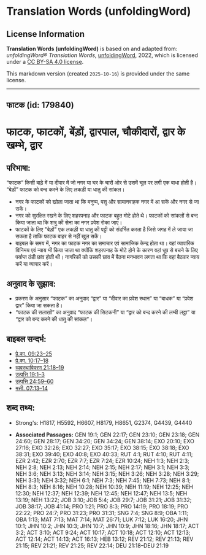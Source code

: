 # Translation Words (unfoldingWord)

## License Information

**Translation Words (unfoldingWord)** is based on and adapted from: _unfoldingWord® Translation Words_, [unfoldingWord](https://unfoldingword.org/utw), 2022, which is licensed under a [CC BY-SA 4.0 license](https://creativecommons.org/licenses/by-sa/4.0/legalcode.en).

This markdown version (created `2025-10-16`) is provided under the same license.



--------------------------------

## फाटक (id: 179840)

फाटक, फाटकों, बेंड़ों, द्वारपाल, चौकीदारों, द्वार के खम्भे, द्वार
=================================================================

परिभाषा:
--------

“फाटक” किसी बाढ़े में या दीवार में जो नगर या घर के चारों ओर से उसमें चूल पर लगी एक बाधा होती है। “बेड़ों” फाटक को बन्द करने के लिए लकड़ी या धातु की सांकल।

* नगर के फाटकों को खोला जाता था कि मनुष्य, पशु और सामानवाहक नगर में आ सकें और नगर से जा सकें।
* नगर को सुरक्षित रखने के लिए शहरपनाह और फाटक बहुत मोटे होते थे। फाटकों को सांकलों से बन्द किया जाता था कि शत्रु की सेना का नगर प्रवेश रोका जाए।
* फाटकों के लिए "बेड़ों" एक लकड़ी या धातु की पट्टी को संदर्भित करता है जिसे जगह में ले जाया जा सकता है ताकि फाटक बाहर से नहीं खुल सकें।
* बाइबल के समय में, नगर का फाटक नगर का समाचार एवं सामाजिक केन्द्र होता था। वहां व्यापारिक विनिमय एवं न्याय भी किया जाता था क्योंकि शहरपनाह के मोटे होने के कारण वहां धूप से बचने के लिए पर्याप्त ठंडी छांव होती थी। नागरिकों को उसकी छांव में बैठना मनभावन लगता था कि वहां बैठकर न्याय करें या व्यापार करें।

अनुवाद के सुझाव:
----------------

* प्रकरण के अनुसार “फाटक” का अनुवाद “द्वार” या “दीवार का प्रवेश स्थान” या “बाधक” या “प्रवेश द्वार” किया जा सकता है।
* “फाटक की सलाखों” का अनुवाद “फाटक की सिटकनी” या “द्वार को बन्द करने की लम्बी लट्ठा” या “द्वार को बन्द करने की धातु की सांकल”।

बाइबल सन्दर्भ:
--------------

* [प्रे.का. 09:23–25](https://ref.ly/Acts9:23-Acts9:25)
* [प्रे.का. 10:17–18](https://ref.ly/Acts10:17-Acts10:18)
* [व्यवस्थाविवरण 21:18–19](https://ref.ly/Deut21:18-Deut21:19)
* [उत्पत्ति 19:1–3](https://ref.ly/Gen19:1-Gen19:3)
* [उत्पत्ति 24:59–60](https://ref.ly/Gen24:59-Gen24:60)
* [मत्ती. 07:13–14](https://ref.ly/Matt7:13-Matt7:14)

शब्द तथ्य:
----------

* Strong's: H1817, H5592, H6607, H8179, H8651, G2374, G4439, G4440

* **Associated Passages:** GEN 19:1; GEN 22:17; GEN 23:10; GEN 23:18; GEN 24:60; GEN 28:17; GEN 34:20; GEN 34:24; GEN 38:14; EXO 20:10; EXO 27:16; EXO 32:26; EXO 32:27; EXO 35:17; EXO 38:15; EXO 38:18; EXO 38:31; EXO 39:40; EXO 40:8; EXO 40:33; RUT 4:1; RUT 4:10; RUT 4:11; EZR 2:42; EZR 2:70; EZR 7:7; EZR 7:24; EZR 10:24; NEH 1:3; NEH 2:3; NEH 2:8; NEH 2:13; NEH 2:14; NEH 2:15; NEH 2:17; NEH 3:1; NEH 3:3; NEH 3:6; NEH 3:13; NEH 3:14; NEH 3:15; NEH 3:26; NEH 3:28; NEH 3:29; NEH 3:31; NEH 3:32; NEH 6:1; NEH 7:3; NEH 7:45; NEH 7:73; NEH 8:1; NEH 8:3; NEH 8:16; NEH 10:28; NEH 10:39; NEH 11:19; NEH 12:25; NEH 12:30; NEH 12:37; NEH 12:39; NEH 12:45; NEH 12:47; NEH 13:5; NEH 13:19; NEH 13:22; JOB 3:10; JOB 5:4; JOB 29:7; JOB 31:21; JOB 31:32; JOB 38:17; JOB 41:14; PRO 1:21; PRO 8:3; PRO 14:19; PRO 18:19; PRO 22:22; PRO 24:7; PRO 31:23; PRO 31:31; SNG 7:4; SNG 8:9; OBA 1:11; OBA 1:13; MAT 7:13; MAT 7:14; MAT 26:71; LUK 7:12; LUK 16:20; JHN 10:1; JHN 10:2; JHN 10:3; JHN 10:7; JHN 10:9; JHN 18:16; JHN 18:17; ACT 3:2; ACT 3:10; ACT 9:24; ACT 10:17; ACT 10:18; ACT 12:10; ACT 12:13; ACT 12:14; ACT 14:13; ACT 16:13; HEB 13:12; REV 21:12; REV 21:13; REV 21:15; REV 21:21; REV 21:25; REV 22:14; DEU 21:18–DEU 21:19


